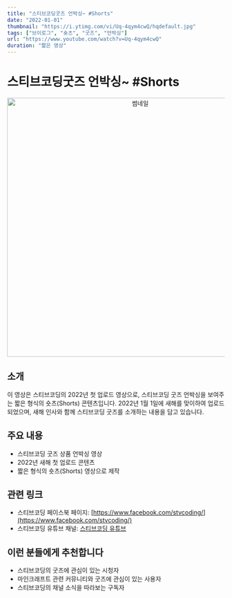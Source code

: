 ```yaml
---
title: "스티브코딩굿즈 언박싱~ #Shorts"
date: "2022-01-01"
thumbnail: "https://i.ytimg.com/vi/Uq-4qym4cwQ/hqdefault.jpg"
tags: ["브이로그", "숏츠", "굿즈", "언박싱"]
url: "https://www.youtube.com/watch?v=Uq-4qym4cwQ"
duration: "짧은 영상"
---
```


# 스티브코딩굿즈 언박싱~ #Shorts

<div align="center">
<img src="https://i.ytimg.com/vi/Uq-4qym4cwQ/hqdefault.jpg" alt="썸네일" width="600"/>
</div>

## 소개
이 영상은 스티브코딩의 2022년 첫 업로드 영상으로, 스티브코딩 굿즈 언박싱을 보여주는 짧은 형식의 숏츠(Shorts) 콘텐츠입니다. 2022년 1월 1일에 새해를 맞이하여 업로드되었으며, 새해 인사와 함께 스티브코딩 굿즈를 소개하는 내용을 담고 있습니다.

## 주요 내용
- 스티브코딩 굿즈 상품 언박싱 영상
- 2022년 새해 첫 업로드 콘텐츠
- 짧은 형식의 숏츠(Shorts) 영상으로 제작

## 관련 링크
- 스티브코딩 페이스북 페이지: [https://www.facebook.com/stvcoding/](https://www.facebook.com/stvcoding/)
- 스티브코딩 유튜브 채널: [스티브코딩 유튜브](https://www.youtube.com/channel/UCVcW0oYV4S2NzJz1iL_XtEA)

## 이런 분들에게 추천합니다
- 스티브코딩의 굿즈에 관심이 있는 시청자
- 마인크래프트 관련 커뮤니티와 굿즈에 관심이 있는 사용자
- 스티브코딩의 채널 소식을 따라보는 구독자